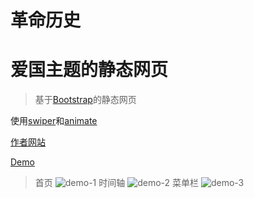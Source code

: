 # 革命历史
爱国主题的静态网页
==
>基于[Bootstrap](https://github.com/twbs/bootstrap)的静态网页

使用[swiper](https://swiperjs.com/)和[animate](https://animate.style/)

[作者网站](https://www.liutao.love)

[Demo](https://ly-mt.github.io/Revolutionary-History/)


>首页
![demo-1](https://ly-mt.github.io/Revolutionary-History/images/demo-1.jpg)
>时间轴
![demo-2](https://ly-mt.github.io/Revolutionary-History/images/demo-2.jpg)
>菜单栏
![demo-3](https://ly-mt.github.io/Revolutionary-History/images/demo-3.jpg)
